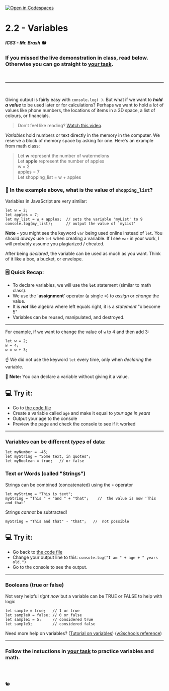 [![Open in Codespaces](https://classroom.github.com/assets/launch-codespace-2972f46106e565e64193e422d61a12cf1da4916b45550586e14ef0a7c637dd04.svg)](https://classroom.github.com/open-in-codespaces?assignment_repo_id=16397233)
# 2.2 - Variables

##### ICS3 - Mr. Brash 🐿️

### If you missed the live demonstration in class, read below. Otherwise you can go straight to [your task](./YOUR_TASK.md).

<br>

---

<br>

Giving output is fairly easy with `console.log( )`. But what if we want to **_hold a value_** to be used later or for calculations?
Perhaps we want to hold a _lot_ of values like phone numbers, the locations of items in a 3D space, a list of colours, or financials.

> Don't feel like reading? [Watch this video](https://youtu.be/hmIxMwTBsO4).

_Variables_ hold numbers or text directly in the memory in the computer. We reserve a block of memory space by asking for one. Here's an example from math class:

> Let <b>w</b> represent the number of watermelons<br>
> Let <b>apple</b> represent the number of apples<br>
> w = 2<br>
> apples = 7<br>
> Let shopping_list = w + apples

### 🤔 In the example above, what is the value of `shopping_list`?

Variables in JavaScript are very similar:
```JS
let w = 2;
let apples = 7;
let my_list = w + apples;  // sets the variable 'myList' to 9
console.log(my_list);      // output the value of 'myList'
```

**Note** - you might see the keyword `var` being used online instead of `let`. You should _always_ use `let` when creating a variable. If I see `var` in your work, I will probably assume you plagiarized / cheated.

After being _declared_, the variable can be used as much as you want. Think of it like a box, a bucket, or envelope.

### 🗒️ Quick Recap:
- To declare variables, we will use the **`let`** statement (similar to math class).
- We use the '**assignment**' operator (a single =) to _assign_ or _change_ the value.
- It is _**not**_ like algebra where left equals right, it is a _statement_ "x become 5"
- Variables can be reused, manipulated, and destroyed.

---

For example, if we want to change the value of `w` to 4 and then add 3:
```JS
let w = 2;
w = 4;
w = w + 3;
```

☝️ We did not use the keyword `let` every time, only when _declaring_ the variable.

📝 **Note:** You can declare a variable without giving it a value.


## 💻 Try it:
- Go to [the code file](./main.js)
- Create a variable called `age` and make it equal to _your age in years_
- Output your age to the console
- Preview the page and check the console to see if it worked
---

### Variables can be different _types_ of data:
```JS
let myNumber = -45;
let myString = "Some text, in quotes";
let myBoolean = true;   // or false
```

### Text or Words (called "Strings")
Strings can be combined (concatenated) using the `+` operator
```JS
let myString = "This is text";
myString = "This " + "and " + "that";    //  the value is now 'This and that'
```

Strings _cannot_ be subtracted!
```JS
myString = "This and that" - "that";   //  not possible
```

## 💻 Try it:
- Go back to [the code file](./main.js)
- Change your output line to this: `console.log("I am " + age + " years old.")`
- Go to the console to see the output.

<hr>

### Booleans (true or false)
Not very helpful _right now_ but a variable can be TRUE or FALSE to help with logic
```JS
let sample = true;   // 1 or true
let sample0 = false; // 0 or false
let sample1 = 5;     // considered true
let sample3;         // considered false
```

Need more help on variables?
([Tutorial on variables](https://javascript.info/variables)) ([w3schools reference](https://www.w3schools.com/js/js_variables.asp))


---

### Follow the instuctions in [your task](./YOUR_TASK.md) to practice variables and math.

<br><br>

🐿️
